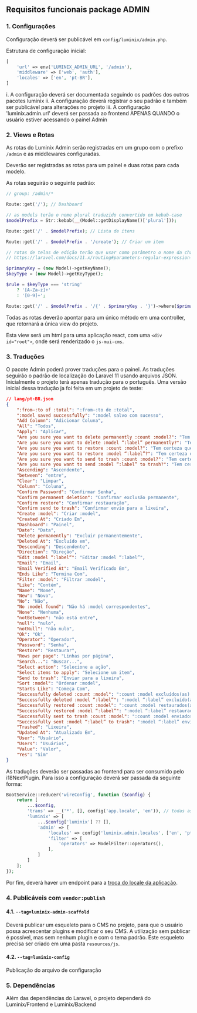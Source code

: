 ## Requisitos funcionais package ADMIN

### 1. Configurações

Configuração deverá ser publicável em `config/luminix/admin.php`.

Estrutura de configuração inicial:

```php
[
    'url' => env('LUMINIX_ADMIN_URL', '/admin'),
    'middleware' => ['web', 'auth'],
    'locales' => ['en', 'pt-BR'],
]
```

 i.   A configuração deverá ser documentada seguindo os padrões dos outros pacotes luminix
 ii.  A configuração deverá registrar o seu padrão e também ser publicável para alterações no projeto
 iii. A configuração 'luminix.admin.url' deverá ser passada ao frontend APENAS QUANDO o usuário estiver acessando o painel Admin

### 2. Views e Rotas

As rotas do Luminix Admin serão registradas em um grupo com o prefixo `/admin` e as middlewares configuradas.

Deverão ser registradas as rotas para um painel e duas rotas para cada modelo.

As rotas seguirão o seguinte padrão:

```php
// group: /admin/*

Route::get('/'); // Dashboard

// as models terão o nome plural traduzido convertido em kebab-case
$modelPrefix = Str::kebab(__(Model::getDisplayName()['plural']));

Route::get('/' . $modelPrefix); // Lista de itens

Route::get('/' . $modelPrefix . '/create'); // Criar um item

// rotas de telas de edição terão que usar como parâmetro o nome da chave primária e também considerar o tipo da chave primaria
// https://laravel.com/docs/11.x/routing#parameters-regular-expression-constraints

$primaryKey = (new Model)->getKeyName();
$keyType = (new Model)->getKeyType();

$rule = $keyType === 'string'
    ? '[A-Za-z]+'
    : '[0-9]+';

Route::get('/' . $modelPrefix . '/{' . $primaryKey . '}')->where($primaryKey, $rule); // Editar item
```

Todas as rotas deverão apontar para um único método em uma controller, que retornará a única view do projeto.

Esta view será um html para uma aplicação react, com uma `<div id="root">`, onde será renderizado o `js-mui-cms`.

### 3. Traduções

O pacote Admin poderá prover traduções para o painel. As traduções seguirão o padrão de localização do Laravel 11 usando arquivos JSON. Inicialmente o projeto terá apenas tradução para o português. Uma versão inicial dessa tradução ja foi feita em um projeto de teste:

```json
// lang/pt-BR.json
{
    ":from–:to of :total": ":from–:to de :total",
    ":model saved successfully": ":model salvo com sucesso",
    "Add Column": "Adicionar Coluna",
    "All": "Todos",
    "Apply": "Aplicar",
    "Are you sure you want to delete permanently :count :model?": "Tem certeza que deseja excluir :count :model permanentemente?",
    "Are you sure you want to delete :model “:label” permanently?": "Tem certeza que deseja excluir o(a) :model “:label” permanentemente?",
    "Are you sure you want to restore :count :model?": "Tem certeza que deseja restaurar :count :model?",
    "Are you sure you want to restore :model “:label”?": "Tem certeza que deseja restaurar o(a) :model “:label”?",
    "Are you sure you want to send to trash :count :model?": "Tem certeza que deseja enviar :count :model para a lixeira?",
    "Are you sure you want to send :model “:label” to trash?": "Tem certeza que deseja enviar o(a) :model “:label” para a lixeira?",
    "Ascending": "Ascendente",
    "between": "entre",
    "Clear": "Limpar",
    "Column": "Coluna",
    "Confirm Password": "Confirmar Senha",
    "Confirm permanent deletion": "Confirmar exclusão permanente",
    "Confirm restore": "Confirmar restauração",
    "Confirm send to trash": "Confirmar envio para a lixeira",
    "Create :model": "Criar :model",
    "Created At": "Criado Em",
    "Dashboard": "Painel",
    "Date": "Data",
    "Delete permanently": "Excluir permanentemente",
    "Deleted At": "Excluído em",
    "Descending": "Descendente",
    "Direction": "Direção",
    "Edit :model “:label“": "Editar :model “:label”",
    "Email": "Email",
    "Email Verified At": "Email Verificado Em",
    "Ends Like": "Termina Com",
    "Filter :model": "Filtrar :model",
    "Like": "Contém",
    "Name": "Nome",
    "New": "Novo",
    "No": "Não",
    "No :model found": "Não há :model correspondentes",
    "None": "Nenhuma",
    "notBetween": "não está entre",
    "null": "nulo",
    "notNull": "não nulo",
    "Ok": "Ok",
    "Operator": "Operador",
    "Password": "Senha",
    "Restore": "Restaurar",
    "Rows per page": "Linhas por página",
    "Search...": "Buscar...",
    "Select action": "Selecione a ação",
    "Select items to apply": "Selecione um item",
    "Send to trash": "Enviar para a lixeira",
    "Sort :model": "Ordenar :model",
    "Starts Like": "Começa Com",
    "Successfully deleted :count :model": ":count :model excluídos(as) com sucesso",
    "Successfully deleted :model “:label”": ":model “:label” excluído(a) com sucesso",
    "Successfully restored :count :model": ":count :model restaurados(as) com sucesso",
    "Successfully restored :model “:label”": ":model “:label” restaurado(a) com sucesso",
    "Successfully sent to trash :count :model": ":count :model enviados(as) para a lixeira com sucesso",
    "Successfully sent :model “:label” to trash": ":model “:label” enviado(a) para a lixeira com sucesso",
    "Trashed": "Lixeira",
    "Updated At": "Atualizado Em",
    "User": "Usuário",
    "Users": "Usuários",
    "Value": "Valor",
    "Yes": "Sim"
}
```

As traduções deverão ser passadas ao frontend para ser consumido pelo i18NextPlugin.
Para isso a configuração deverá ser passada da seguinte forma:

```php
BootService::reducer('wireConfig', function ($config) {
    return [
        ...$config,
        'trans' => __('*', [], config('app.locale', 'en')), // todas as traduções serão disponibilizadas nesta chave
        'luminix' => [
            ...$config['luminix'] ?? [],
            'admin' => [
                'locales' => config('luminix.admin.locales', ['en', 'pt-BR']),
                'filter' => [
                    'operators' => ModelFilter::operators(),
                ],
            ]
        ]
    ];
});
```

Por fim, deverá haver um endpoint para a [troca do locale da aplicação](https://laravel.com/docs/11.x/localization#configuring-the-locale).

### 4. Publicáveis com `vendor:publish`

#### 4.1. `--tag=luminix-admin-scaffold`

Deverá publicar um esqueleto para o CMS no projeto, para que o usuário possa acrescentar plugins e modificar o seu CMS. A utilização sem publicar é possível, mas sem nenhum plugin e com o tema padrão. Este esqueleto precisa ser criado em uma pasta `resources/js`.

#### 4.2. `--tag=luminix-config`

Publicação do arquivo de configuração

### 5. Dependências

Além das dependências do Laravel, o projeto dependerá do Luminix/Frontend e Luminix/Backend

